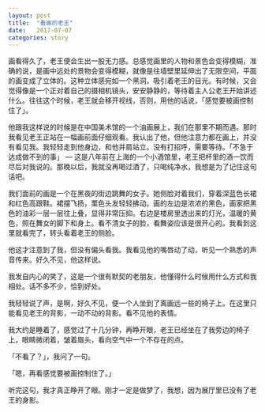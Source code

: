 ```yaml
---
layout: post
title:  "看画的老王"
date:   2017-07-07
categories: story
---
```


画看得久了，老王便会生出一股无力感。总感觉画里的人物和景色会变得模糊，准确的说，是画中远处的景物会变得模糊，就像是往墙壁里延伸出了无限空间，平面的画变成了立体的。这种立体感宛如一个黑洞，吸引着老王的目光。有时候，又会觉得像是一个正对着自己的摄相机镜头，安安静静的，等待着主人公老王开始讲述什么。往往这个时候，老王就会移开视线，否则，用他的话说，「感觉要被画控制住了」。

他跟我这样说的时候是在中国美术馆的一个油画展上，我们在那里不期而遇。那时我看见老王正站在一幅画前面仔细观看。我认出了他，但他注意力都在画上，并没有看见我。我轻轻走到他身边，和他并肩站立。没有打招呼，需要等待。「不急于达成做不到的事」 — 这是八年前在上海的一个小酒馆里，老王把杯里的酒一饮而尽后对我说的。那晚以后，我就没再喝过酒了，只喝纯净水，我想是为了记住这句话吧。

我们面前的画是一个在黑夜的街边跳舞的女子。她侧脸对着我们，穿着深蓝色长裙和红色高跟鞋。裙摆飞扬，栗色头发轻轻拂动。画的左边是浓浓的黑色，画家把黑色的油彩一层一层往上叠，显得非常压抑。右边是楼房里透出来的灯光，温暖的黄色，照在舞女的脚下和身上。看不清女子的脸，看舞姿应该是很开心的。我看到这里就看完了，转头看着老王的侧脸。

他这才注意到了我，但没有偏头看我。我看见他的嘴唇动了动，听见一个熟悉的声音传来。好久不见，他这样说。

我发自内心的笑了，这是一个很有默契的老朋友，他懂得什么时候用什么方式和我相处。话不多不少，恰到好处。

我轻轻说了声，是啊，好久不见，便一个人坐到了离画远一些的椅子上。在这里只能看见老王的背影，一动不动的背影。看不见他的表情。

我大约是睡着了，感觉过了十几分钟，再睁开眼，老王已经坐在了我旁边的椅子上，眼睛微闭着，皱着眉头，看向空气中一个不存在的点。

「不看了？」，我问了一句。

「嗯，再看感觉要被画控制住了。」

听完这句，我才真正睁开了眼。刚才一定是做梦了，我想，因为展厅里已没有了老王的身影。